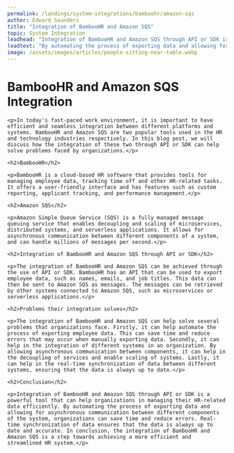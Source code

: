 ```yaml
---
permalink: /landings/system-integrations/bamboohr/amazon-sqs
author: Edward Saunders
title: "Integration of BambooHR and Amazon SQS"
topic: System Integration
leadhead: "Integration of BambooHR and Amazon SQS through API or SDK is a powerful tool that can help organizations in managing their HR-related data efficiently"
leadtext: "By automating the process of exporting data and allowing for asynchronous communication between different components of the system, organizations can save time and reduce errors. Real-time synchronization of data ensures that the data is always up to date and accurate. In conclusion, the integration of BambooHR and Amazon SQS is a step towards achieving a more efficient and streamlined HR system."
image: /assets/images/articles/people-sitting-near-table.webp
---
```

<div class="arttext">
	<h1>BambooHR and Amazon SQS Integration</h1>

	<p>In today's fast-paced work environment, it is important to have efficient and seamless integration between different platforms and systems. BambooHR and Amazon SQS are two popular tools used in the HR and technology industries respectively. In this blog post, we will discuss how the integration of these two through API or SDK can help solve problems faced by organizations.</p>

	<h2>BambooHR</h2>

	<p>BambooHR is a cloud-based HR software that provides tools for managing employee data, tracking time off and other HR-related tasks. It offers a user-friendly interface and has features such as custom reporting, applicant tracking, and performance management.</p>

	<h2>Amazon SQS</h2>

	<p>Amazon Simple Queue Service (SQS) is a fully managed message queuing service that enables decoupling and scaling of microservices, distributed systems, and serverless applications. It allows for asynchronous communication between different components of a system, and can handle millions of messages per second.</p>

	<h2>Integration of BambooHR and Amazon SQS through API or SDK</h2>

	<p>The integration of BambooHR and Amazon SQS can be achieved through the use of API or SDK. BambooHR has an API that can be used to export employee data, such as names, emails, and job titles. This data can then be sent to Amazon SQS as messages. The messages can be retrieved by other systems connected to Amazon SQS, such as microservices or serverless applications.</p>

	<h2>Problems their integration solves</h2>

	<p>The integration of BambooHR and Amazon SQS can help solve several problems that organizations face. Firstly, it can help automate the process of exporting employee data. This can save time and reduce errors that may occur when manually exporting data. Secondly, it can help in the integration of different systems in an organization. By allowing asynchronous communication between components, it can help in the decoupling of services and enable scaling of systems. Lastly, it can help in the real-time synchronization of data between different systems, ensuring that the data is always up to date.</p>

	<h2>Conclusion</h2>

	<p>Integration of BambooHR and Amazon SQS through API or SDK is a powerful tool that can help organizations in managing their HR-related data efficiently. By automating the process of exporting data and allowing for asynchronous communication between different components of the system, organizations can save time and reduce errors. Real-time synchronization of data ensures that the data is always up to date and accurate. In conclusion, the integration of BambooHR and Amazon SQS is a step towards achieving a more efficient and streamlined HR system.</p>

</div>